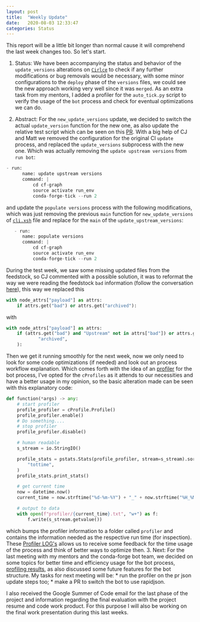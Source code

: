 ```yaml
---
layout: post
title:  "Weekly Update"
date:   2020-08-03 12:33:47
categories: Status
---
```


This report will be a little bit longer than normal cause it will comprehend the last week changes too. So let's start.

  1. Status: We have been accompanying the status and behavior of the `update_versions` alterations on 
  [`Cirlce`](https://app.circleci.com/pipelines/github/regro/circle_worker?branch=master) to check if any further 
  modifications or bug removals would be necessary, with some
   minor configurations to the `deploy` phase of the `versions` files, we could see the new approach working very well 
   since it was `merged`. As an extra task from my mentors, I added a profiler for the `auto_tick.py` script to verify 
   the usage of the `bot` process and check for eventual optimizations we can do.
  
  2. Abstract: For the `new_update_versions` update, we decided to switch the actual `update_version` function for the 
  new one, as also update the relative test script which can be seen on this 
  [PR](https://github.com/regro/cf-scripts/pull/1075).  With a big help of CJ and Matt we removed the 
  configuration for the original CI `update` process, and replaced the `update_versions` subprocess with the new one. 
  Which was actually removing the `update upstream versions` from `run bot`:
  ```python
  - run:
        name: update upstream versions	
        command: |	
            cd cf-graph	
            source activate run_env	
            conda-forge-tick --run 2  
  ```
  and update the `populate versions` process with the following modifications, which was just removing the previous 
  `main` function for `new_update_versions` of 
  [`cli.xsh`](https://github.com/regro/cf-scripts/blob/057274f371da27bb4b231105671f9ff7a992f35e/conda_forge_tick/cli.xsh#L86) 
  file and replace for the `main` of the `update_upstream_versions`:
  ```python
     - run:
        name: populate versions
        command: |
            cd cf-graph
            source activate run_env
            conda-forge-tick --run 2
  ```
  During the test week, we saw some missing updated files from the feedstock, so CJ commented with a possible 
  solution, it was to reformat the way we were reading the feedstock `bad` information (follow the conversation 
  [here](https://github.com/regro/cf-scripts/pull/1073)), this way we replaced this
```python
with node_attrs["payload"] as attrs:
    if attrs.get("bad") or attrs.get("archived"):

```
  with 
```python
with node_attrs["payload"] as attrs:
    if (attrs.get("bad") and "Upstream" not in attrs["bad"]) or attrs.get(
            "archived",
    ):
```
  
  Then we get it running smoothly for the next week, now we only need to look for some code optimizations (if needed) 
  and look out an process workflow explanation. Which comes forth with the idea of an 
  [profiler](https://github.com/regro/cf-scripts/pull/1071) for the bot process, I've opted for the `cProfiles` as it 
  attends to our necessities and have a better usage in my opinion, so the basic alteration made can be seen with this 
  explanatory code:
```python
def function(*args) -> any:
    # start profiler
    profile_profiler = cProfile.Profile()
    profile_profiler.enable()
    # Do something....
    # stop profiler
    profile_profiler.disable()

    # human readable
    s_stream = io.StringIO()

    profile_stats = pstats.Stats(profile_profiler, stream=s_stream).sort_stats(
        "tottime",
    )
    profile_stats.print_stats()

    # get current time
    now = datetime.now()
    current_time = now.strftime("%d-%m-%Y") + "_" + now.strftime("%H_%M_%S")

    # output to data
    with open(f"profiler/{current_time}.txt", "w+") as f:
        f.write(s_stream.getvalue())

```
  which bumps the profiler information to a folder called `profiler` and contains the information needed as the 
  respective run time (for inspection). These 
  [Profiler LOG's](https://github.com/regro/cf-graph-countyfair/tree/master/profiler) allows us to receive some feedback
   for the time usage of the process and think of better ways to optimize then.
  3. Next: For the last meeting with my mentors and the conda-forge bot team, we decided on some topics for better time
   and efficiency usage for the bot process, 
   [profiling results](https://github.com/regro/cf-graph-countyfair/blob/master/profiler/04-08-2020_16_44_32.txt), as 
   also discussed some future features for the bot structure. My tasks for next meeting will be:
       * run the profiler on the pr json update steps too;
       * make a PR to switch the bot to use rapidjson.

I also received the Google Summer of Code email for the last phase of the project and information regarding the final 
evaluation with the project resume and code work product. For this purpose I will also be working on the final work 
presentation during this last weeks.
